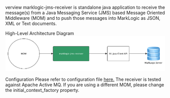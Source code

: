 verview
marklogic-jms-receiver is standalone java application to receive the message(s) from a Java Messaging Service (JMS) based Message Oriented Middleware (MOM) and to push those messages into MarkLogic as JSON, XML or Text documents.

High-Level Architecture Diagram
![MarkLogic JMS Receiver](arch.png)

Configuration
Please refer to configuration file [here.](https://github.com/sanjuthomas/marklogic-jms-receiver/tree/master/config)
The receiver is tested against Apache Active MQ. If you are using a different MOM, please change the initial_context_factory property.

